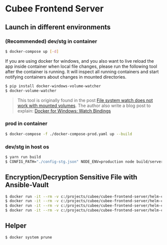 # Cubee Frontend Server

## Launch in different environments

### (Recommended) dev/stg in container

``` bash
$ docker-compose up [-d]
```

If you are using docker for windows, and you also want to live reload the app inside container when local file changes, please run the following tool after the container is running. It will inspect all running containers and start notifying containers about changes in mounted directories.

``` bash
$ pip install docker-windows-volume-watcher
$ docker-volume-watcher
```

> This tool is originally found in the post [File system watch does not work with mounted volumes](https://forums.docker.com/t/file-system-watch-does-not-work-with-mounted-volumes/12038/10).
> The author also write a blog post to explain: [Docker for Windows: Watch Bindings](http://blog.subjectify.us/miscellaneous/2017/04/24/docker-for-windows-watch-bindings.html)

### prod in container

``` bash
$ docker-compose -f ./docker-compose-prod.yaml up --build
```

### dev/stg in host os

``` bash
$ yarn run build
$ CONFIG_PATH="./config-stg.json" NODE_ENV=production node build/server.js
```

## Encryption/Decryption Sensitive File with Ansible-Vault

``` bash
$ docker run -it --rm -v c:/projects/cubee/cubee-frontend-server/helm-chart/cubee-frontend-server:/ansible gocreating/ansible-vault encrypt ./configMap-prod.yaml
$ docker run -it --rm -v c:/projects/cubee/cubee-frontend-server/helm-chart/cubee-frontend-server:/ansible gocreating/ansible-vault encrypt ./configMap-stg.yaml
$ docker run -it --rm -v c:/projects/cubee/cubee-frontend-server/helm-chart/cubee-frontend-server:/ansible gocreating/ansible-vault decrypt ./configMap-prod.yaml
$ docker run -it --rm -v c:/projects/cubee/cubee-frontend-server/helm-chart/cubee-frontend-server:/ansible gocreating/ansible-vault decrypt ./configMap-stg.yaml
```

## Helper

``` bash
$ docker system prune
```
